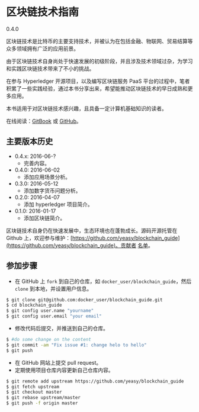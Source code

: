 区块链技术指南
======

0.4.0

区块链技术是比特币的主要支持技术，并被认为在包括金融、物联网、贸易结算等众多领域拥有广泛的应用前景。

由于区块链技术自身尚处于快速发展的初级阶段，并且涉及技术领域过杂，为学习和实践区块链技术带来了不小的挑战。

在参与 Hyperledger 开源项目，以及编写区块链服务 PaaS 平台的过程中，笔者积累了一些实践经验，通过本书分享出来，希望能推动区块链技术的早日成熟和更多应用。

本书适用于对区块链技术感兴趣，且具备一定计算机基础知识的读者。

在线阅读：[GitBook](https://www.gitbook.com/book/yeasy/blockchain_guide) 或 [GitHub](https://github.com/yeasy/blockchain_guide/blob/master/SUMMARY.md)。

## 主要版本历史
* 0.4.x: 2016-06-?
    * 完善内容。
* 0.4.0: 2016-06-02
    * 添加应用场景分析。
* 0.3.0: 2016-05-12
    * 添加数字货币问题分析。
* 0.2.0: 2016-04-07
    * 添加 hyperledger 项目简介。
* 0.1.0: 2016-01-17
    * 添加区块链简介。

区块链技术自身仍在快速发展中，生态环境也在蓬勃成长。源码开源托管在 Github 上，欢迎参与维护：[https://github.com/yeasy/blockchain_guide](https://github.com/yeasy/blockchain_guide)。贡献者 [名单](https://github.com/yeasy/blockchain_guide/graphs/contributors)。

## 参加步骤
* 在 GitHub 上 `fork` 到自己的仓库，如 `docker_user/blockchain_guide`，然后 `clone` 到本地，并设置用户信息。
```sh
$ git clone git@github.com:docker_user/blockchain_guide.git
$ cd blockchain_guide
$ git config user.name "yourname"
$ git config user.email "your email"
```
* 修改代码后提交，并推送到自己的仓库。
```sh
$ #do some change on the content
$ git commit -am "Fix issue #1: change helo to hello"
$ git push
```
* 在 GitHub 网站上提交 pull request。
* 定期使用项目仓库内容更新自己仓库内容。
```sh
$ git remote add upstream https://github.com/yeasy/blockchain_guide
$ git fetch upstream
$ git checkout master
$ git rebase upstream/master
$ git push -f origin master
```
